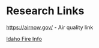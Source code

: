 # Research Links


https://airnow.gov/ - Air quality link

[Idaho Fire Info](http://www.idahofireinfo.com/search/label/Eastern)
